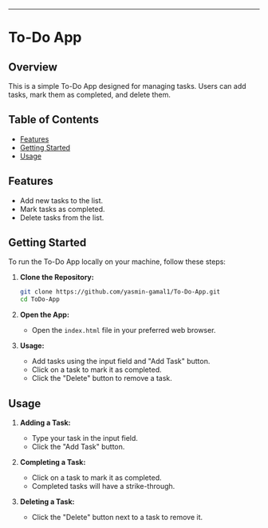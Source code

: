 
---
# To-Do App

## Overview

This is a simple To-Do App designed for managing tasks. Users can add tasks, mark them as completed, and delete them.

## Table of Contents

- [Features](#features)
- [Getting Started](#getting-started)
- [Usage](#usage)
## Features

- Add new tasks to the list.
- Mark tasks as completed.
- Delete tasks from the list.

## Getting Started

To run the To-Do App locally on your machine, follow these steps:

1. **Clone the Repository:**
   ```bash
   git clone https://github.com/yasmin-gamal1/To-Do-App.git
   cd ToDo-App
   ```

2. **Open the App:**
   - Open the `index.html` file in your preferred web browser.

3. **Usage:**
   - Add tasks using the input field and "Add Task" button.
   - Click on a task to mark it as completed.
   - Click the "Delete" button to remove a task.

## Usage

1. **Adding a Task:**
   - Type your task in the input field.
   - Click the "Add Task" button.

2. **Completing a Task:**
   - Click on a task to mark it as completed.
   - Completed tasks will have a strike-through.

3. **Deleting a Task:**
   - Click the "Delete" button next to a task to remove it.
